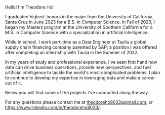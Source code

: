 Hello! I'm Theodore Ho!

I graduated highest-honors in the major from the University of California, Santa Cruz in June 2023 for a B.S. in Computer Science. In Fall of 2023, I began my Masters program at the University of Southern California for a M.S. in Computer Science with a specialization in artificial intelligence.

While in school, I work part-time as a Data Engineer at Taulia a global supply chain financing company parented by SAP; a position I was offered after completing an internship with Taulia in the Summer of 2022.

In my years of study and professional experience, I've seen first hand how data can drive business operations, provide new perspectives, and fuel artificial intelligence to tackle the world's most complicated problems. I plan to continue to develop my expertise in leveraging data and make a career out of it.

Below you will find some of the projects I've conducted along the way. 

For any questions please contact me at theodoreho8033@gmail.com, or https://www.linkedin.com/in/theodoreho8033/.


<!---
theodoreho8033/theodoreho8033 is a ✨ special ✨ repository because its `README.md` (this file) appears on your GitHub profile.
You can click the Preview link to take a look at your changes.
--->
